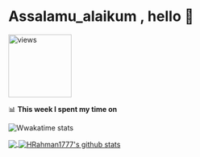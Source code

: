 # Assalamu_alaikum , hello 👋 
 <a href="https://github.com/HRahman1777"><img alt="views" title="Github views" src="https://komarev.com/ghpvc/?username=HRahman1777&style=plastic&color=blueviolet" width="125"/></a>
 
📊 **This week I spent my time on**

![Wwakatime stats](https://github-readme-stats-taupe-two.vercel.app/api/wakatime?username=HRahman1777&hide_title=true&hide_border=true)

<a href="https://github.com/HRahman1777">
  <img align="center" src="https://github-readme-stats.vercel.app/api/top-langs/?username=HRahman1777&layout=compact&theme=radical&hide_langs_below=1" />
</a>

<a href="https://github.com/HRahman1777">
 <img align="center" src="https://github-readme-stats.vercel.app/api?username=HRahman1777&show_icons=true&theme=radical&line_height=27" alt="HRahman1777's github stats"/>
</a>

